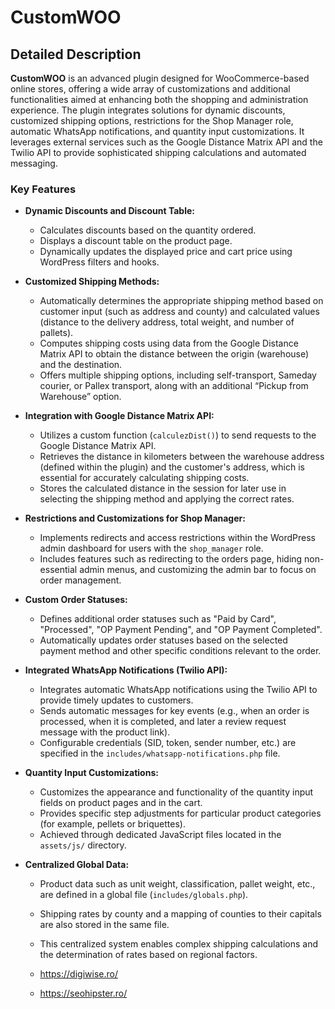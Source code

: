 # CustomWOO

## Detailed Description

**CustomWOO** is an advanced plugin designed for WooCommerce-based online stores, offering a wide array of customizations and additional functionalities aimed at enhancing both the shopping and administration experience. The plugin integrates solutions for dynamic discounts, customized shipping options, restrictions for the Shop Manager role, automatic WhatsApp notifications, and quantity input customizations. It leverages external services such as the Google Distance Matrix API and the Twilio API to provide sophisticated shipping calculations and automated messaging.

### Key Features

- **Dynamic Discounts and Discount Table:**  
  - Calculates discounts based on the quantity ordered.
  - Displays a discount table on the product page.
  - Dynamically updates the displayed price and cart price using WordPress filters and hooks.

- **Customized Shipping Methods:**  
  - Automatically determines the appropriate shipping method based on customer input (such as address and county) and calculated values (distance to the delivery address, total weight, and number of pallets).
  - Computes shipping costs using data from the Google Distance Matrix API to obtain the distance between the origin (warehouse) and the destination.
  - Offers multiple shipping options, including self-transport, Sameday courier, or Pallex transport, along with an additional “Pickup from Warehouse” option.

- **Integration with Google Distance Matrix API:**  
  - Utilizes a custom function (`calculezDist()`) to send requests to the Google Distance Matrix API.
  - Retrieves the distance in kilometers between the warehouse address (defined within the plugin) and the customer's address, which is essential for accurately calculating shipping costs.
  - Stores the calculated distance in the session for later use in selecting the shipping method and applying the correct rates.

- **Restrictions and Customizations for Shop Manager:**  
  - Implements redirects and access restrictions within the WordPress admin dashboard for users with the `shop_manager` role.
  - Includes features such as redirecting to the orders page, hiding non-essential admin menus, and customizing the admin bar to focus on order management.

- **Custom Order Statuses:**  
  - Defines additional order statuses such as "Paid by Card", "Processed", "OP Payment Pending", and "OP Payment Completed".
  - Automatically updates order statuses based on the selected payment method and other specific conditions relevant to the order.

- **Integrated WhatsApp Notifications (Twilio API):**  
  - Integrates automatic WhatsApp notifications using the Twilio API to provide timely updates to customers.
  - Sends automatic messages for key events (e.g., when an order is processed, when it is completed, and later a review request message with the product link).
  - Configurable credentials (SID, token, sender number, etc.) are specified in the `includes/whatsapp-notifications.php` file.

- **Quantity Input Customizations:**  
  - Customizes the appearance and functionality of the quantity input fields on product pages and in the cart.
  - Provides specific step adjustments for particular product categories (for example, pellets or briquettes).
  - Achieved through dedicated JavaScript files located in the `assets/js/` directory.

- **Centralized Global Data:**  
  - Product data such as unit weight, classification, pallet weight, etc., are defined in a global file (`includes/globals.php`).
  - Shipping rates by county and a mapping of counties to their capitals are also stored in the same file.
  - This centralized system enables complex shipping calculations and the determination of rates based on regional factors.
 
  - https://digiwise.ro/
  - https://seohipster.ro/

